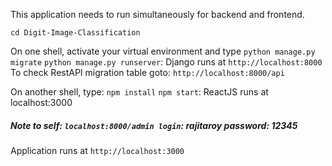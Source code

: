 This application needs to run simultaneously for backend and frontend.

`cd Digit-Image-Classification`

On one shell, activate your virtual environment and type
`python manage.py migrate`
`python manage.py runserver`: Django runs at `http://localhost:8000`
To check RestAPI migration table goto: `http://localhost:8000/api`

On another shell, type:
`npm install`
`npm start`: ReactJS runs at localhost:3000

##### Note to self: `localhost:8000/admin login`: rajitaroy password: 12345
Application runs at `http://localhost:3000`
